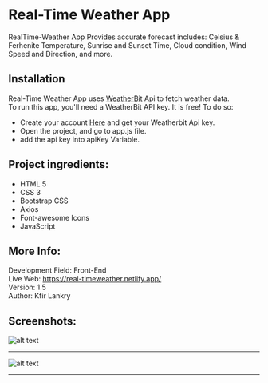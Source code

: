 # Real-Time Weather App
RealTime-Weather App Provides accurate forecast includes: Celsius & Ferhenite Temperature, Sunrise and Sunset Time, Cloud condition, Wind Speed and Direction, and more.

## Installation
Real-Time Weather App uses [WeatherBit](weatherbit.io) Api to fetch weather data.  
To run this app, you'll need a WeatherBit API key. It is free! To do so:

- Create your account [Here](https://www.weatherbit.io/account/create) and get your Weatherbit Api key.
- Open the project, and go to app.js file.
- add the api key into apiKey Variable.

## Project ingredients:
* HTML 5  
* CSS 3  
* Bootstrap CSS  
* Axios
* Font-awesome Icons  
* JavaScript  

## More Info: 
Development Field: Front-End  
Live Web: https://real-timeweather.netlify.app/  
Version: 1.5  
Author: Kfir Lankry  

## Screenshots:  
![alt text](https://github.com/KfirLankry/RealTime-Weather-App/blob/main/imgs/screenshot_1.jpg) 
***
![alt text](https://github.com/KfirLankry/RealTime-Weather-App/blob/main/imgs/screenshot_2.jpg?raw=true)  
***
